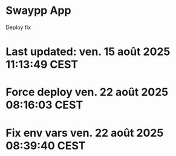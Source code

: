 # Swaypp App
Deploy fix
# Last updated: ven. 15 août 2025 11:13:49 CEST
# Force deploy ven. 22 août 2025 08:16:03 CEST
# Fix env vars ven. 22 août 2025 08:39:40 CEST

